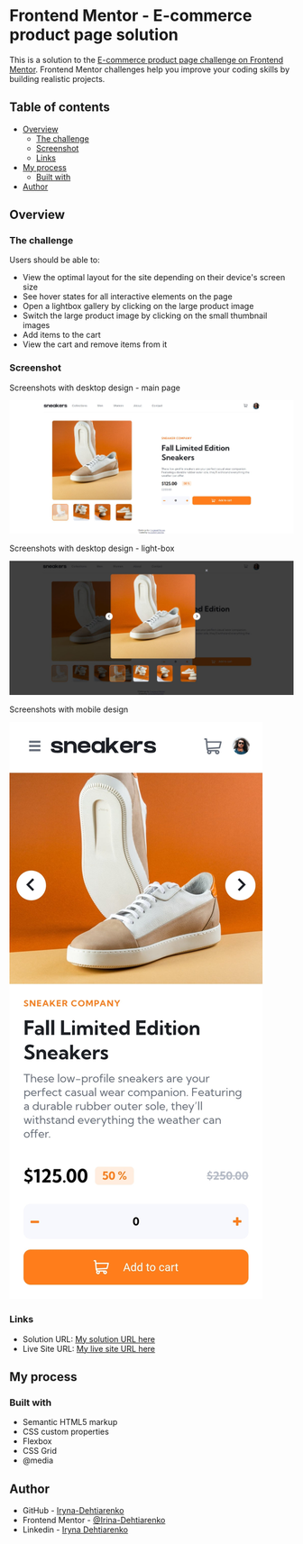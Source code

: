 # Frontend Mentor - E-commerce product page solution

This is a solution to the [E-commerce product page challenge on Frontend Mentor](https://www.frontendmentor.io/challenges/ecommerce-product-page-UPsZ9MJp6). Frontend Mentor challenges help you improve your coding skills by building realistic projects.

## Table of contents

- [Overview](#overview)
  - [The challenge](#the-challenge)
  - [Screenshot](#screenshot)
  - [Links](#links)
- [My process](#my-process)
  - [Built with](#built-with)
- [Author](#author)

## Overview

### The challenge

Users should be able to:

- View the optimal layout for the site depending on their device's screen size
- See hover states for all interactive elements on the page
- Open a lightbox gallery by clicking on the large product image
- Switch the large product image by clicking on the small thumbnail images
- Add items to the cart
- View the cart and remove items from it

### Screenshot

Screenshots with desktop design - main page

![Desktop design - main page](./screenshots/desktop_main.JPG)

Screenshots with desktop design - light-box

![Desktop design - light-box](./screenshots/desktop_light-box.JPG)

Screenshots with mobile design

![Mobile design](./screenshots/mobile.jpg)

### Links

- Solution URL: [My solution URL here](https://github.com/Irina-Dehtiarenko/E-commerce_product_page_frontendmentor)
- Live Site URL: [My live site URL here](https://irina-dehtiarenko.github.io/E-commerce_product_page_frontendmentor/)

## My process

### Built with

- Semantic HTML5 markup
- CSS custom properties
- Flexbox
- CSS Grid
- @media

## Author

- GitHub - [Iryna-Dehtiarenko](https://github.com/Irina-Dehtiarenko)
- Frontend Mentor - [@Irina-Dehtiarenko](https://www.frontendmentor.io/profile/Irina-Dehtiarenko)
- Linkedin - [Iryna Dehtiarenko](https://www.linkedin.com/in/iryna-dehtiarenko-7b0486206/)
